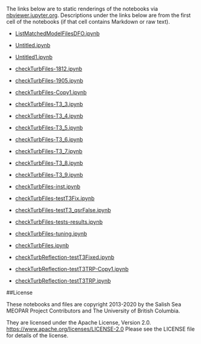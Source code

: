 The links below are to static renderings of the notebooks via
[nbviewer.jupyter.org](https://nbviewer.jupyter.org/).
Descriptions under the links below are from the first cell of the notebooks
(if that cell contains Markdown or raw text).

* [ListMatchedModelFilesDFO.ipynb](https://nbviewer.jupyter.org/github/SalishSeaCast/analysis-elise-2/blob/master/notebooks/PARPaper/turbidityParam/ListMatchedModelFilesDFO.ipynb)  
    
* [Untitled.ipynb](https://nbviewer.jupyter.org/github/SalishSeaCast/analysis-elise-2/blob/master/notebooks/PARPaper/turbidityParam/Untitled.ipynb)  
    
* [Untitled1.ipynb](https://nbviewer.jupyter.org/github/SalishSeaCast/analysis-elise-2/blob/master/notebooks/PARPaper/turbidityParam/Untitled1.ipynb)  
    
* [checkTurbFiles-1812.ipynb](https://nbviewer.jupyter.org/github/SalishSeaCast/analysis-elise-2/blob/master/notebooks/PARPaper/turbidityParam/checkTurbFiles-1812.ipynb)  
    
* [checkTurbFiles-1905.ipynb](https://nbviewer.jupyter.org/github/SalishSeaCast/analysis-elise-2/blob/master/notebooks/PARPaper/turbidityParam/checkTurbFiles-1905.ipynb)  
    
* [checkTurbFiles-Copy1.ipynb](https://nbviewer.jupyter.org/github/SalishSeaCast/analysis-elise-2/blob/master/notebooks/PARPaper/turbidityParam/checkTurbFiles-Copy1.ipynb)  
    
* [checkTurbFiles-T3_3.ipynb](https://nbviewer.jupyter.org/github/SalishSeaCast/analysis-elise-2/blob/master/notebooks/PARPaper/turbidityParam/checkTurbFiles-T3_3.ipynb)  
    
* [checkTurbFiles-T3_4.ipynb](https://nbviewer.jupyter.org/github/SalishSeaCast/analysis-elise-2/blob/master/notebooks/PARPaper/turbidityParam/checkTurbFiles-T3_4.ipynb)  
    
* [checkTurbFiles-T3_5.ipynb](https://nbviewer.jupyter.org/github/SalishSeaCast/analysis-elise-2/blob/master/notebooks/PARPaper/turbidityParam/checkTurbFiles-T3_5.ipynb)  
    
* [checkTurbFiles-T3_6.ipynb](https://nbviewer.jupyter.org/github/SalishSeaCast/analysis-elise-2/blob/master/notebooks/PARPaper/turbidityParam/checkTurbFiles-T3_6.ipynb)  
    
* [checkTurbFiles-T3_7.ipynb](https://nbviewer.jupyter.org/github/SalishSeaCast/analysis-elise-2/blob/master/notebooks/PARPaper/turbidityParam/checkTurbFiles-T3_7.ipynb)  
    
* [checkTurbFiles-T3_8.ipynb](https://nbviewer.jupyter.org/github/SalishSeaCast/analysis-elise-2/blob/master/notebooks/PARPaper/turbidityParam/checkTurbFiles-T3_8.ipynb)  
    
* [checkTurbFiles-T3_9.ipynb](https://nbviewer.jupyter.org/github/SalishSeaCast/analysis-elise-2/blob/master/notebooks/PARPaper/turbidityParam/checkTurbFiles-T3_9.ipynb)  
    
* [checkTurbFiles-inst.ipynb](https://nbviewer.jupyter.org/github/SalishSeaCast/analysis-elise-2/blob/master/notebooks/PARPaper/turbidityParam/checkTurbFiles-inst.ipynb)  
    
* [checkTurbFiles-testT3Fix.ipynb](https://nbviewer.jupyter.org/github/SalishSeaCast/analysis-elise-2/blob/master/notebooks/PARPaper/turbidityParam/checkTurbFiles-testT3Fix.ipynb)  
    
* [checkTurbFiles-testT3_qsrFalse.ipynb](https://nbviewer.jupyter.org/github/SalishSeaCast/analysis-elise-2/blob/master/notebooks/PARPaper/turbidityParam/checkTurbFiles-testT3_qsrFalse.ipynb)  
    
* [checkTurbFiles-tests-results.ipynb](https://nbviewer.jupyter.org/github/SalishSeaCast/analysis-elise-2/blob/master/notebooks/PARPaper/turbidityParam/checkTurbFiles-tests-results.ipynb)  
    
* [checkTurbFiles-tuning.ipynb](https://nbviewer.jupyter.org/github/SalishSeaCast/analysis-elise-2/blob/master/notebooks/PARPaper/turbidityParam/checkTurbFiles-tuning.ipynb)  
    
* [checkTurbFiles.ipynb](https://nbviewer.jupyter.org/github/SalishSeaCast/analysis-elise-2/blob/master/notebooks/PARPaper/turbidityParam/checkTurbFiles.ipynb)  
    
* [checkTurbReflection-testT3Fixed.ipynb](https://nbviewer.jupyter.org/github/SalishSeaCast/analysis-elise-2/blob/master/notebooks/PARPaper/turbidityParam/checkTurbReflection-testT3Fixed.ipynb)  
    
* [checkTurbReflection-testT3TRP-Copy1.ipynb](https://nbviewer.jupyter.org/github/SalishSeaCast/analysis-elise-2/blob/master/notebooks/PARPaper/turbidityParam/checkTurbReflection-testT3TRP-Copy1.ipynb)  
    
* [checkTurbReflection-testT3TRP.ipynb](https://nbviewer.jupyter.org/github/SalishSeaCast/analysis-elise-2/blob/master/notebooks/PARPaper/turbidityParam/checkTurbReflection-testT3TRP.ipynb)  
    

##License

These notebooks and files are copyright 2013-2020
by the Salish Sea MEOPAR Project Contributors
and The University of British Columbia.

They are licensed under the Apache License, Version 2.0.
https://www.apache.org/licenses/LICENSE-2.0
Please see the LICENSE file for details of the license.
